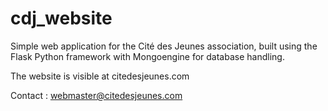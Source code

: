 cdj_website
===========

Simple web application for the Cité des Jeunes association, built using the Flask Python framework with Mongoengine for database handling.

The website is visible at citedesjeunes.com

Contact : webmaster@citedesjeunes.com
